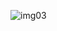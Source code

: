 
![img03](https://github.com/Guimollmann/Reconhecimento-Facial-e-transforma-o-de-imagens-em-Dados-no-Azure-ML/assets/116759832/001efe91-9141-4474-9d82-ccc3391443df)

